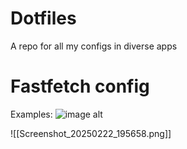 # Dotfiles 
A repo for all my configs in diverse apps

# Fastfetch config
Examples:
![image alt](https://github.com/SleepyyDash/dotfiles/blob/21d69de0ec3e935bcc67aa4466e62b2b5b542ea2/Screenshot_20250222_195638.png)

![[Screenshot_20250222_195658.png]]
